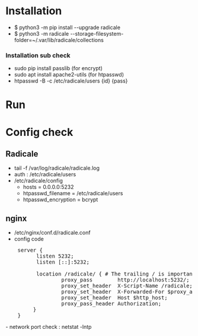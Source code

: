 # Installation
- $ python3 -m pip install --upgrade radicale
- $ python3 -m radicale --storage-filesystem-folder=~/.var/lib/radicale/collections

### Installation sub check 
- sudo pip install passlib (for encrypt)
- sudo apt install apache2-utils (for htpasswd)
- htpasswd -B -c /etc/radicale/users {id} {pass}


# Run

# Config check
## Radicale
-  tail -f /var/log/radicale/radicale.log
-  auth : /etc/radicale/users 
-  /etc/radicale/config
   - hosts = 0.0.0.0:5232
   - htpasswd_filename = /etc/radicale/users
   - htpasswd_encryption = bcrypt

## nginx
-  /etc/nginx/conf.d/radicale.conf
  - config code
    <pre>
     server {
           listen 5232;
           listen [::]:5232;
   
           location /radicale/ { # The trailing / is important!
                   proxy_pass        http://localhost:5232/; # The / is important!
                   proxy_set_header  X-Script-Name /radicale;
                   proxy_set_header  X-Forwarded-For $proxy_add_x_forwarded_for;
                   proxy_set_header  Host $http_host;
                   proxy_pass_header Authorization;
          }
     }
   </pre>
-  network port check : netstat -lntp

